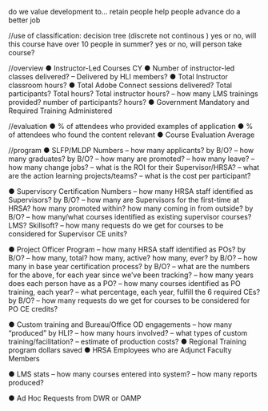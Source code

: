 do we value development to...
retain people
help people advance
do a better job

//use of classification: decision tree  (discrete not continous )
yes or no, will this course have over 10 people in summer?
yes or no, will person take course?


//overview
●	Instructor-Led Courses CY
●	Number of instructor-led classes delivered?
–	Delivered by HLI members?
●	Total Instructor classroom hours?
●	Total Adobe Connect sessions delivered? Total participants? Total hours? Total instructor hours?
–	how many LMS trainings provided? number of participants? hours?
●	Government Mandatory and Required Training Administered


//evaluation
●	% of attendees who provided examples of application
●	% of attendees who found the content relevant
●	Course Evaluation Average

//program
●	SLFP/MLDP Numbers
–	how many applicants? by B/O?
–	how many graduates? by B/O?
–	how many are promoted?
–	how many leave?
–	how many change jobs?
–	what is the ROI for their Supervisor/HRSA?
–	what are the action learning projects/teams?
–	what is the cost per participant?

●	Supervisory Certification Numbers
–	how many HRSA staff identified as Supervisors? by B/O?
–	how many are Supervisors for the first-time at HRSA? how many promoted within? how many coming in from outside? by B/O?
–	how many/what courses identified as existing supervisor courses? LMS? Skillsoft?
–	how many requests do we get for courses to be considered for Supervisor CE units?

●	Project Officer Program
–	how many HRSA staff identified as POs? by B/O?
–	how many, total? how many, active? how many, ever? by B/O?
–	how many in base year certification process? by B/O?
–	what are the numbers for the above, for each year since we’ve been tracking?
–	how many years does each person have as a PO?
–	how many courses identified as PO training, each year?
–	what percentage, each year, fulfill the 6 required CEs? by B/O?
–	how many requests do we get for courses to be considered for PO CE credits?



●	Custom training and Bureau/Office OD engagements
–	how many “produced” by HLI?
–	how many hours involved?
–	what types of custom training/facilitation?
–	estimate of production costs?
●	Regional Training program dollars saved
●	HRSA Employees who are Adjunct Faculty Members


●	LMS stats
–	how many courses entered into system?
–	how many reports produced?



●	Ad Hoc Requests from DWR or OAMP
